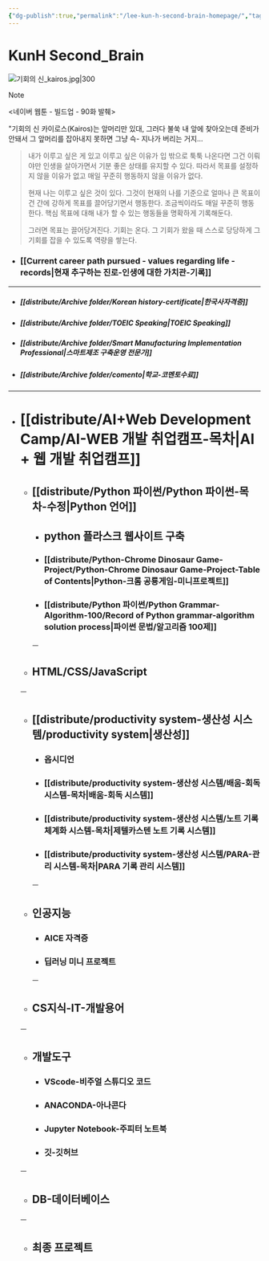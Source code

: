 ```yaml
---
{"dg-publish":true,"permalink":"/lee-kun-h-second-brain-homepage/","tags":["gardenEntry"],"noteIcon":""}
---
```


# KunH Second_Brain

![기회의 신_kairos.jpg|300](/img/user/%EC%B2%A8%EB%B6%80%ED%8C%8C%EC%9D%BC/%EA%B8%B0%ED%9A%8C%EC%9D%98%20%EC%8B%A0_kairos.jpg)

> [!NOTE]
> <네이버 웹툰 - 빌드업 - 90화 발췌>
> 
> "기회의 신 카이로스(Kairos)는 앞머리만 있대, 그러다 불쑥 내 앞에 찾아오는데 준비가 안돼서 그 앞머리를 잡아내지 못하면 그냥 슥- 지나가 버리는 거지...

> 
> 내가 이루고 싶은 게 있고 이루고 싶은 이유가 입 밖으로 툭툭 나온다면 그건 이뤄야만 인생을 살아가면서 기분 좋은 상태를 유지할 수 있다. 따라서 목표를 설정하지 않을 이유가 없고 매일 꾸준히 행동하지 않을 이유가 없다.
> 	
> 현재 나는 이루고 싶은 것이 있다. 그것이 현재의 나를 기준으로 얼마나 큰 목표이건 간에 강하게 목표를 끌어당기면서 행동한다. 
>  조금씩이라도 매일 꾸준히 행동한다.
> 핵심 목표에 대해 내가 할 수 있는 행동들을 명확하게 기록해둔다.
> 	
> 그러면 목표는 끌어당겨진다.  기회는 온다. 
> 그 기회가 왔을 때 스스로 당당하게 그 기회를 잡을 수 있도록 역량을 쌓는다.

- ### [[Current career path pursued - values ​​regarding life - records\|현재 추구하는 진로-인생에 대한 가치관-기록]]

----
- ##### [[distribute/Archive folder/Korean history-certificate\|한국사자격증]]
- ##### [[distribute/Archive folder/TOEIC Speaking\|TOEIC Speaking]]
- ##### [[distribute/Archive folder/Smart Manufacturing Implementation Professional\|스마트제조 구축운영 전문가]]
- ##### [[distribute/Archive folder/comento\|학교-코멘토수료]]

----

- # [[distribute/AI+Web Development Camp/AI-WEB 개발 취업캠프-목차\|AI + 웹 개발 취업캠프]]
	- ## [[distribute/Python 파이썬/Python 파이썬-목차-수정\|Python 언어]]
		- ## python 플라스크 웹사이트 구축
		- ### [[distribute/Python-Chrome Dinosaur Game-Project/Python-Chrome Dinosaur Game-Project-Table of Contents\|Python-크롬 공룡게임-미니프로젝트]]
		- ### [[distribute/Python 파이썬/Python Grammar-Algorithm-100/Record of Python grammar-algorithm solution process\|파이썬 문법/알고리즘 100제]]
		ㅡ
	- ## HTML/CSS/JavaScript
	ㅡ
	- ## [[distribute/productivity system-생산성 시스템/productivity system\|생산성]]
		- ### 옵시디언
		- ### [[distribute/productivity system-생산성 시스템/배움-회독 시스템-목차\|배움-회독 시스템]]
		- ### [[distribute/productivity system-생산성 시스템/노트 기록 체계화 시스템-목차\|제텔카스텐 노트 기록 시스템]]
		- ### [[distribute/productivity system-생산성 시스템/PARA-관리 시스템-목차\|PARA 기록 관리 시스템]]
		ㅡ
	- ## 인공지능
		- ### AICE 자격증
		- ### 딥러닝 미니 프로젝트
		ㅡ
	- ## CS지식-IT-개발용어
	ㅡ
	- ## 개발도구
		- ### VScode-비주얼 스튜디오 코드
		- ### ANACONDA-아나콘다
		- ### Jupyter Notebook-주피터 노트북
		- ### 깃-깃허브
	ㅡ
	- ## DB-데이터베이스
	ㅡ
	- ## 최종 프로젝트


